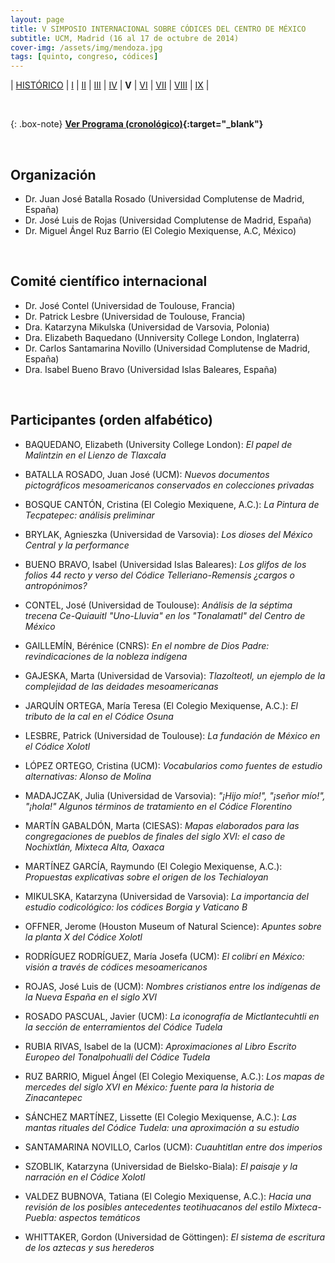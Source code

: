 ```yaml
---
layout: page
title: V SIMPOSIO INTERNACIONAL SOBRE CÓDICES DEL CENTRO DE MÉXICO
subtitle: UCM, Madrid (16 al 17 de octubre de 2014)
cover-img: /assets/img/mendoza.jpg
tags: [quinto, congreso, códices]
---
```


| [HISTÓRICO](/congresos/codices/historico) | [I](/congresos/codices/i) | [II](/congresos/codices/ii) | [III](/congresos/codices/iii) | [IV](/congresos/codices/iv) | **V** | [VI](/congresos/codices/vi) | [VII](/congresos/codices/vii) | [VIII](/congresos/codices/viii) | [IX](/congresos/codices/ix) |

<br/>

{: .box-note}
**[Ver Programa (cronológico)](/congresos/codices/v/docs/V-Congreso-2014.pdf){:target="_blank"}**

<br/>

## Organización

 - Dr. Juan José Batalla Rosado (Universidad Complutense de Madrid, España)
 - Dr. José Luis de Rojas (Universidad Complutense de Madrid, España)
 - Dr. Miguel Ángel Ruz Barrio (El Colegio Mexiquense, A.C, México)

<br/>

## Comité científico internacional

 - Dr. José Contel (Universidad de Toulouse, Francia)
 - Dr. Patrick Lesbre (Universidad de Toulouse, Francia)
 - Dra. Katarzyna Mikulska (Universidad de Varsovia, Polonia)
 - Dra. Elizabeth Baquedano (Unniversity College London, Inglaterra)
 - Dr. Carlos Santamarina Novillo (Universidad Complutense de Madrid, España)
 - Dra. Isabel Bueno Bravo (Universidad Islas Baleares, España)

<br/>

## Participantes (orden alfabético)

- BAQUEDANO, Elizabeth (University College London): *El papel de Malintzin en el Lienzo de Tlaxcala*

- BATALLA ROSADO, Juan José (UCM): *Nuevos documentos pictográficos mesoamericanos conservados en colecciones privadas*

- BOSQUE CANTÓN, Cristina (El Colegio Mexiquene, A.C.): *La Pintura de Tecpatepec: análisis preliminar*

- BRYLAK, Agnieszka (Universidad de Varsovia): *Los dioses del México Central y la performance*

- BUENO BRAVO, Isabel (Universidad Islas Baleares): *Los glifos de los folios 44 recto y verso del Códice Telleriano-Remensis ¿cargos o antropónimos?*

- CONTEL, José (Universidad de Toulouse): *Análisis de la séptima trecena Ce-Quiauitl "Uno-Lluvia" en los "Tonalamatl" del Centro de México*

- GAILLEMÍN, Bérénice (CNRS): *En el nombre de Dios Padre: revindicaciones de la nobleza indígena*

- GAJESKA, Marta (Universidad de Varsovia): *Tlazolteotl, un ejemplo de la complejidad de las deidades mesoamericanas*

- JARQUÍN ORTEGA, María Teresa (El Colegio Mexiquense, A.C.): *El tributo de la cal en el Códice Osuna*

- LESBRE, Patrick (Universidad de Toulouse): *La fundación de México en el Códice Xolotl*

- LÓPEZ ORTEGO, Cristina (UCM): *Vocabularios como fuentes de estudio alternativas: Alonso de Molina*

- MADAJCZAK, Julia (Universidad de Varsovia): *"¡Hijo mío!", "¡señor mío!", "¡hola!" Algunos términos de tratamiento en el Códice Florentino*

- MARTÍN GABALDÓN, Marta (CIESAS): *Mapas elaborados para las congregaciones de pueblos de finales del siglo XVI: el caso de Nochixtlán, Mixteca Alta, Oaxaca*

- MARTÍNEZ GARCÍA, Raymundo (El Colegio Mexiquense, A.C.): *Propuestas explicativas sobre el origen de los Techialoyan*

- MIKULSKA, Katarzyna (Universidad de Varsovia): *La importancia del estudio codicológico: los códices Borgia y Vaticano B*

- OFFNER, Jerome (Houston Museum of Natural Science): *Apuntes sobre la planta X del Códice Xolotl*

- RODRÍGUEZ RODRÍGUEZ, María Josefa (UCM): *El colibrí en México: visión a través de códices mesoamericanos*

- ROJAS, José Luis de (UCM): *Nombres cristianos entre los indígenas de la Nueva España en el siglo XVI*

- ROSADO PASCUAL, Javier (UCM): *La iconografía de Mictlantecuhtli en la sección de enterramientos del Códice Tudela*

- RUBIA RIVAS, Isabel de la (UCM): *Aproximaciones al Libro Escrito Europeo del Tonalpohualli del Códice Tudela*

- RUZ BARRIO, Miguel Ángel (El Colegio Mexiquense, A.C.): *Los mapas de mercedes del siglo XVI en México: fuente para la historia de Zinacantepec*

- SÁNCHEZ MARTÍNEZ, Lissette (El Colegio Mexiquense, A.C.): *Las mantas rituales del Códice Tudela: una aproximación a su estudio*

- SANTAMARINA NOVILLO, Carlos (UCM): *Cuauhtitlan entre dos imperios*

- SZOBLIK, Katarzyna (Universidad de Bielsko-Biala): *El paisaje y la narración en el Códice Xolotl*

- VALDEZ BUBNOVA, Tatiana (El Colegio Mexiquense, A.C.): *Hacia una revisión de los posibles antecedentes teotihuacanos del estilo Mixteca-Puebla: aspectos temáticos*

- WHITTAKER, Gordon (Universidad de Göttingen): *El sistema de escritura de los aztecas y sus herederos*
